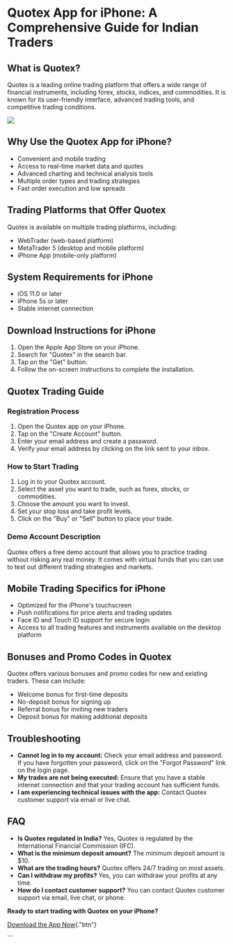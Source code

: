 # Quotex App for iPhone: A Comprehensive Guide for Indian Traders

## What is Quotex?

Quotex is a leading online trading platform that offers a wide range of
financial instruments, including forex, stocks, indices, and
commodities. It is known for its user-friendly interface, advanced
trading tools, and competitive trading conditions.

[![](https://static.quotex.io/files/1_en/300_250.jpg)](https://traff.sbs/brokerqxsignupf)

## Why Use the Quotex App for iPhone?

-   Convenient and mobile trading
-   Access to real-time market data and quotes
-   Advanced charting and technical analysis tools
-   Multiple order types and trading strategies
-   Fast order execution and low spreads

## Trading Platforms that Offer Quotex

Quotex is available on multiple trading platforms, including:

-   WebTrader (web-based platform)
-   MetaTrader 5 (desktop and mobile platform)
-   iPhone App (mobile-only platform)

## System Requirements for iPhone

-   iOS 11.0 or later
-   iPhone 5s or later
-   Stable internet connection

## Download Instructions for iPhone

1.  Open the Apple App Store on your iPhone.
2.  Search for "Quotex" in the search bar.
3.  Tap on the "Get" button.
4.  Follow the on-screen instructions to complete the installation.

## Quotex Trading Guide

### Registration Process

1.  Open the Quotex app on your iPhone.
2.  Tap on the "Create Account" button.
3.  Enter your email address and create a password.
4.  Verify your email address by clicking on the link sent to your
    inbox.

### How to Start Trading

1.  Log in to your Quotex account.
2.  Select the asset you want to trade, such as forex, stocks, or
    commodities.
3.  Choose the amount you want to invest.
4.  Set your stop loss and take profit levels.
5.  Click on the "Buy" or "Sell" button to place your trade.

### Demo Account Description

Quotex offers a free demo account that allows you to practice trading
without risking any real money. It comes with virtual funds that you can
use to test out different trading strategies and markets.

## Mobile Trading Specifics for iPhone

-   Optimized for the iPhone\'s touchscreen
-   Push notifications for price alerts and trading updates
-   Face ID and Touch ID support for secure login
-   Access to all trading features and instruments available on the
    desktop platform

## Bonuses and Promo Codes in Quotex

Quotex offers various bonuses and promo codes for new and existing
traders. These can include:

-   Welcome bonus for first-time deposits
-   No-deposit bonus for signing up
-   Referral bonus for inviting new traders
-   Deposit bonus for making additional deposits

## Troubleshooting

-   **Cannot log in to my account:** Check your email address and
    password. If you have forgotten your password, click on the
    "Forgot Password" link on the login page.
-   **My trades are not being executed:** Ensure that you have a stable
    internet connection and that your trading account has sufficient
    funds.
-   **I am experiencing technical issues with the app:** Contact Quotex
    customer support via email or live chat.

## FAQ

-   **Is Quotex regulated in India?** Yes, Quotex is regulated by the
    International Financial Commission (IFC).
-   **What is the minimum deposit amount?** The minimum deposit amount
    is \$10.
-   **What are the trading hours?** Quotex offers 24/7 trading on most
    assets.
-   **Can I withdraw my profits?** Yes, you can withdraw your profits at
    any time.
-   **How do I contact customer support?** You can contact Quotex
    customer support via email, live chat, or phone.

**Ready to start trading with Quotex on your iPhone?**

[Download the App
Now](\%22https://traff.sbs/quotexonelink\%22){."btn"}

\`\`\`

